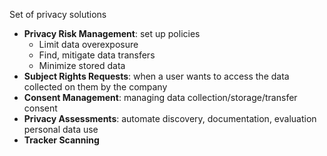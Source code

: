 Set of privacy solutions
- **Privacy Risk Management**: set up policies
	- Limit data overexposure
	- Find, mitigate data transfers
	- Minimize stored data
- **Subject Rights Requests**: when a user wants to access the data collected on them by the company
- **Consent Management**: managing data collection/storage/transfer consent
- **Privacy Assessments**: automate discovery, documentation, evaluation personal data use
- **Tracker Scanning**